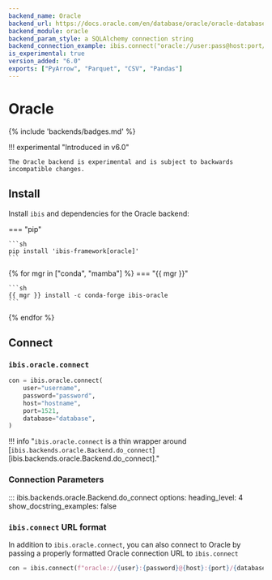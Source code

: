 ```yaml
---
backend_name: Oracle
backend_url: https://docs.oracle.com/en/database/oracle/oracle-database/index.html
backend_module: oracle
backend_param_style: a SQLAlchemy connection string
backend_connection_example: ibis.connect("oracle://user:pass@host:port/service_name")
is_experimental: true
version_added: "6.0"
exports: ["PyArrow", "Parquet", "CSV", "Pandas"]
---
```


# Oracle

{% include 'backends/badges.md' %}

!!! experimental "Introduced in v6.0"

    The Oracle backend is experimental and is subject to backwards incompatible changes.

## Install

Install `ibis` and dependencies for the Oracle backend:

=== "pip"

    ```sh
    pip install 'ibis-framework[oracle]'
    ```

{% for mgr in ["conda", "mamba"] %}
=== "{{ mgr }}"

    ```sh
    {{ mgr }} install -c conda-forge ibis-oracle
    ```

{% endfor %}

## Connect

### `ibis.oracle.connect`

```python
con = ibis.oracle.connect(
    user="username",
    password="password",
    host="hostname",
    port=1521,
    database="database",
)
```

<!-- prettier-ignore-start -->
!!! info "`ibis.oracle.connect` is a thin wrapper around [`ibis.backends.oracle.Backend.do_connect`][ibis.backends.oracle.Backend.do_connect]."
<!-- prettier-ignore-end -->

### Connection Parameters

<!-- prettier-ignore-start -->
::: ibis.backends.oracle.Backend.do_connect
    options:
      heading_level: 4
      show_docstring_examples: false
<!-- prettier-ignore-end -->

### `ibis.connect` URL format

In addition to `ibis.oracle.connect`, you can also connect to Oracle by
passing a properly formatted Oracle connection URL to `ibis.connect`

```python
con = ibis.connect(f"oracle://{user}:{password}@{host}:{port}/{database}")
```
